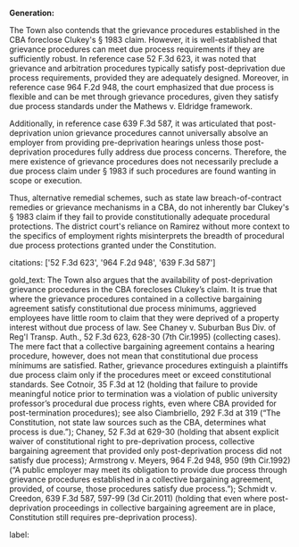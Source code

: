 **Generation:**

The Town also contends that the grievance procedures established in the CBA foreclose Clukey's § 1983 claim. However, it is well-established that grievance procedures can meet due process requirements if they are sufficiently robust. In reference case 52 F.3d 623, it was noted that grievance and arbitration procedures typically satisfy post-deprivation due process requirements, provided they are adequately designed. Moreover, in reference case 964 F.2d 948, the court emphasized that due process is flexible and can be met through grievance procedures, given they satisfy due process standards under the Mathews v. Eldridge framework.

Additionally, in reference case 639 F.3d 587, it was articulated that post-deprivation union grievance procedures cannot universally absolve an employer from providing pre-deprivation hearings unless those post-deprivation procedures fully address due process concerns. Therefore, the mere existence of grievance procedures does not necessarily preclude a due process claim under § 1983 if such procedures are found wanting in scope or execution.

Thus, alternative remedial schemes, such as state law breach-of-contract remedies or grievance mechanisms in a CBA, do not inherently bar Clukey's § 1983 claim if they fail to provide constitutionally adequate procedural protections. The district court's reliance on Ramirez without more context to the specifics of employment rights misinterprets the breadth of procedural due process protections granted under the Constitution.

citations: ['52 F.3d 623', '964 F.2d 948', '639 F.3d 587']

gold_text: The Town also argues that the availability of post-deprivation grievance procedures in the CBA forecloses Clukey’s claim. It is true that where the grievance procedures contained in a collective bargaining agreement satisfy constitutional due process mínimums, aggrieved employees have little room to claim that they were deprived of a property interest without due process of law. See Chaney v. Suburban Bus Div. of Reg'l Transp. Auth., 52 F.3d 623, 628-30 (7th Cir.1995) (collecting cases). The mere fact that a collective bargaining agreement contains a hearing procedure, however, does not mean that constitutional due process mínimums are satisfied. Rather, grievance procedures extinguish a plaintiffs due process claim only if the procedures meet or exceed constitutional standards. See Cotnoir, 35 F.3d at 12 (holding that failure to provide meaningful notice prior to termination was a violation of public university professor’s procedural due process rights, even where CBA provided for post-termination procedures); see also Ciambriello, 292 F.3d at 319 (“The Constitution, not state law sources such as the CBA, determines what process is due.”); Chaney, 52 F.3d at 629-30 (holding that absent explicit waiver of constitutional right to pre-deprivation process, collective bargaining agreement that provided only post-deprivation process did not satisfy due process); Armstrong v. Meyers, 964 F.2d 948, 950 (9th Cir.1992) (“A public employer may meet its obligation to provide due process through grievance procedures established in a collective bargaining agreement, provided, of course, those procedures satisfy due process.”); Schmidt v. Creedon, 639 F.3d 587, 597-99 (3d Cir.2011) (holding that even where post-deprivation proceedings in collective bargaining agreement are in place, Constitution still requires pre-deprivation process).

label: 